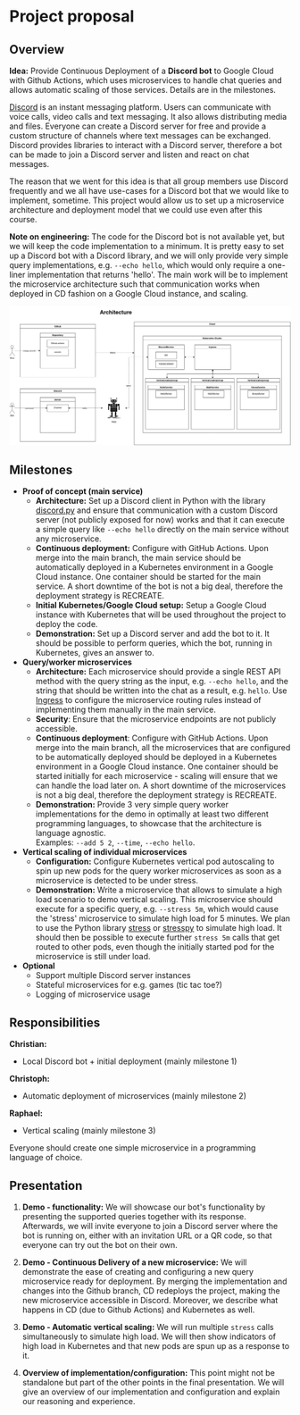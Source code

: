 # Project proposal

## Overview

**Idea:** Provide Continuous Deployment of a **Discord bot** to Google Cloud with Github Actions, 
which uses microservices to handle chat queries and allows automatic scaling of those services.
Details are in the milestones.

[Discord](https://discord.com/) is an instant messaging platform. Users can communicate with voice calls, video calls 
and text messaging. It also allows distributing media and files. Everyone can create a Discord server for free 
and provide a custom structure of channels where text messages can be exchanged. Discord provides libraries 
to interact with a Discord server, therefore a bot can be made to join a Discord server and listen and react on chat messages.

The reason that we went for this idea is that all group members use Discord frequently and we all have use-cases for a Discord bot that we would like to implement, sometime. This project would allow us to set up a microservice architecture and deployment model that we could use even after this course.

**Note on engineering:** The code for the Discord bot is not available yet, but we will keep the code implementation to a minimum.
It is pretty easy to set up a Discord bot with a Discord library, and we will only provide very simple 
query implementations, e.g. ```--echo hello```, which would only require a one-liner implementation 
that returns 'hello'. The main work will be to implement the microservice architecture such that communication 
works when deployed in CD fashion on a Google Cloud instance, and scaling.

![architecture.png](resources/architecture.png)

## Milestones

+ **Proof of concept (main service)**
  - **Architecture:** Set up a Discord client in Python with the library
  [discord.py](https://pypi.org/project/discord.py/) and ensure that communication with a custom 
  Discord server (not publicly exposed for now) works and that it can execute a simple query like ```--echo hello```
  directly on the main service without any microservice.
  - **Continuous deployment:** Configure with GitHub Actions. Upon merge into the main branch, the main service
  should be automatically deployed in a Kubernetes environment in a Google Cloud instance. One container 
  should be started for the main service. A short downtime of the bot is not a big deal, therefore the deployment strategy is RECREATE. 
  - **Initial Kubernetes/Google Cloud setup:** Setup a Google Cloud instance with Kubernetes that will be used throughout 
  the project to deploy the code.
  - **Demonstration:** Set up a Discord server and add the bot to it. It should be possible to
  perform queries, which the bot, running in Kubernetes, gives an answer to.
+ **Query/worker microservices**
  - **Architecture:** Each microservice should provide a single REST API method with 
  the query string as the input, e.g. ```--echo hello```, and the string that should be 
  written into the chat as a result, e.g. ```hello```. 
  Use [Ingress](https://kubernetes.io/docs/concepts/services-networking/ingress/)
  to configure the microservice routing rules instead of implementing them manually in the 
  main service.
  - **Security**: Ensure that the microservice endpoints are not publicly accessible.
  - **Continuous deployment**: Configure with GitHub Actions. Upon merge into the main branch, all the microservices 
  that are configured to be automatically deployed should be deployed in a Kubernetes environment in a Google
  Cloud instance. One container should be started initially for each microservice - scaling will ensure that we can handle 
  the load later on. A short downtime of the microservices is not a big deal, therefore the deployment strategy is RECREATE. 
  - **Demonstration:** 
  Provide 3 very simple query worker implementations for the demo in optimally 
  at least two different programming languages, to showcase that the architecture is language agnostic.   
  Examples: ```--add 5 2```, ```--time```, ```--echo hello```.
+ **Vertical scaling of individual microservices**
  - **Configuration:** Configure Kubernetes vertical pod autoscaling to spin up new pods for the query worker
  microservices as soon as a microservice is detected to be under stress.
  - **Demonstration:** Write a microservice that allows to simulate a high load scenario to demo vertical scaling. 
  This microservice should execute for a specific query, e.g. ```--stress 5m```,
  which would cause the 'stress' microservice to simulate high load for 5 minutes.
  We plan to use the Python library [stress](https://pypi.org/project/stress/) or 
  [stresspy](https://pypi.org/project/stressypy/) to simulate high load. It should then be possible 
  to execute further ```stress 5m``` calls that get routed to other pods, 
  even though the initially started pod for the microservice is still under load. 
+ **Optional**
  - Support multiple Discord server instances
  - Stateful microservices for e.g. games (tic tac toe?)
  - Logging of microservice usage

## Responsibilities

**Christian:**
- Local Discord bot + initial deployment (mainly milestone 1)

**Christoph:**
- Automatic deployment of microservices (mainly milestone 2)

**Raphael:**
- Vertical scaling (mainly milestone 3)

Everyone should create one simple microservice in a programming language of choice.

## Presentation

1. **Demo - functionality:**
We will showcase our bot's functionality by presenting the supported queries together with its response.
Afterwards, we will invite everyone to join a Discord server where the bot is running on, either with an invitation URL 
or a QR code, so that everyone can try out the bot on their own. 

2. **Demo - Continuous Delivery of a new microservice:** 
We will demonstrate the ease of creating and configuring a new query microservice ready for deployment. By merging the
implementation and changes into the Github branch, CD redeploys the project, making the new microservice accessible 
in Discord. Moreover, we describe what happens in CD (due to Github Actions) and Kubernetes as well.

3. **Demo - Automatic vertical scaling:** 
We will run multiple ```stress``` calls simultaneously to simulate high load. We will then show indicators of high load
in Kubernetes and that new pods are spun up as a response to it.

4. **Overview of implementation/configuration:**
This point might not be standalone but part of the other points in the final presentation.
We will give an overview of our implementation and configuration and explain our reasoning and experience.

